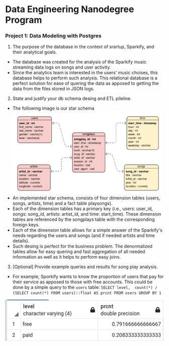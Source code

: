 <h1>Data Engineering Nanodegree Program</h1>
<h3>Project 1: Data Modeling with Postgres</h3>

1. The purpose of the database in the context of srartup, Sparkify, and their analytical goals.
* The database was created for the analysis of the Sparkify music streaming data logs on songs and user activity.
* Since the analytics team is interested in the users' music choises, this database helps to perform such analysis. This relational database is a perfect solution for ease of quering the data as apposed to getting the data from the files stored in JSON logs.

2. State and justify your db schema desing and ETL pileline
* The following image is our star schema
![Star Schema](images/star_schema.png)
* An implemented star schema, consists of four dimension tables (users, songs, artists, time) and a fact table playsongs).
* Each of the dimension tables has a primary key (i.e., users: user_id, songs: song_id, artists: artist_id, and time: start_time). These dimension tables are referenced by the songplays table with the corresponding foreign keys. 
* Each of the dimension table allows for a simple answer of the Sparkify's needs regarding the users and songs (and if needed artists and time details). 
* Such desing is perfect for the business problem. The denormalized tables allow for easy quering and fast aggregation of all needed information as well as it helps to perform easy joins. 

3. [Optional] Provide example queries and results for song play analysis.
* For example, Sporkify wants to know the proportion of users that pay for their service as apposed to those with free accounts. This could be done by a simple query to the `users` table:
`SELECT level, 
        count(*) / (SELECT count(*) FROM users)::float AS prcnt
 FROM users
 GROUP BY 1`
 
![level percent](images/level_prcnt.png)
